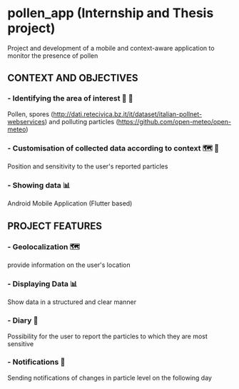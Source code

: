 # pollen_app (Internship and Thesis project)
Project and development of a mobile and context-aware application to monitor the presence of pollen

## CONTEXT AND OBJECTIVES
### - Identifying the area of interest 🌼 🌁
    
Pollen, spores (http://dati.retecivica.bz.it/it/dataset/italian-pollnet-webservices) and polluting particles (https://github.com/open-meteo/open-meteo)

### - Customisation of collected data according to context 🗺 📒

Position and sensitivity to the user's reported particles

### - Showing data 📊

Android Mobile Application (Flutter based)

## PROJECT FEATURES
### - Geolocalization 🗺
provide information on the user's location

### - Displaying Data 📊
Show data in a structured and clear manner

### - Diary 📒
Possibility for the user to report the particles to which they are most sensitive

### - Notifications 📨
Sending notifications of changes in particle level on the following day
